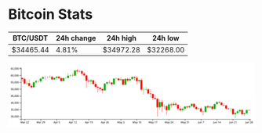 # Bitcoin Stats

BTC/USDT|24h change|24h high|24h low|
|---|---|---|---|
|$34465.44|4.81%|$34972.28|$32268.00|

<img src="./chart.svg">
